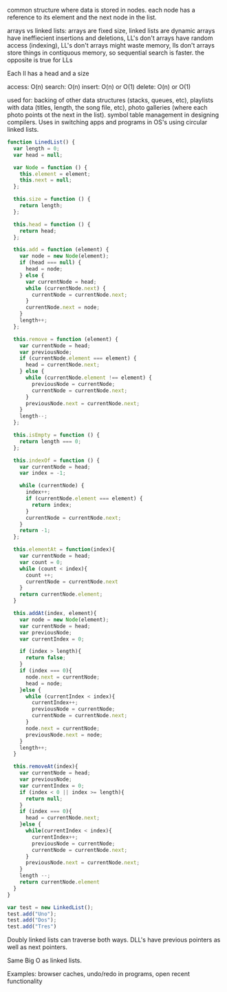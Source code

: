 common structure where data is stored in nodes. each node has a reference to its element and the next node in the list.

arrays vs linked lists:
arrays are fixed size, linked lists are dynamic
arrays have ineffiecient insertions and deletions, LL's don't
arrays have random access (indexing), LL's don't
arrays might waste memory, lls don't
arrays store things in contiquous memory, so sequential search is faster. the opposite is true for LLs

Each ll has a head and a size

access: O(n)
search: O(n)
insert: O(n) or O(1)
delete: O(n) or O(1)

used for: backing of other data structures (stacks, queues, etc), playlists with data (titles, length, the song file, etc), photo galleries (where each photo points ot the next in the list). symbol table management in designing compilers. Uses in switching apps and programs in OS's using circular linked lists.

```js
function LinedList() {
  var length = 0;
  var head = null;

  var Node = function () {
    this.element = element;
    this.next = null;
  };

  this.size = function () {
    return length;
  };

  this.head = function () {
    return head;
  };

  this.add = function (element) {
    var node = new Node(element);
    if (head === null) {
      head = node;
    } else {
      var currentNode = head;
      while (currentNode.next) {
        currentNode = currentNode.next;
      }
      currentNode.next = node;
    }
    length++;
  };

  this.remove = function (element) {
    var currentNode = head;
    var previousNode;
    if (currentNode.element === element) {
      head = currentNode.next;
    } else {
      while (currentNode.element !== element) {
        previousNode = currentNode;
        currentNode = currentNode.next;
      }
      previousNode.next = currentNode.next;
    }
    length--;
  };

  this.isEmpty = function () {
    return length === 0;
  };

  this.indexOf = function () {
    var currentNode = head;
    var index = -1;

    while (currentNode) {
      index++;
      if (currentNode.element === element) {
        return index;
      }
      currentNode = currentNode.next;
    }
    return -1;
  };

  this.elementAt = function(index){
    var currentNode = head;
    var count = 0;
    while (count < index){
      count ++;
      currentNode = currentNode.next
    }
    return currentNode.element;
  }

  this.addAt(index, element){
    var node = new Node(element);
    var currentNode = head;
    var previousNode;
    var currentIndex = 0;

    if (index > length){
      return false;
    }
    if (index === 0){
      node.next = currentNode;
      head = node;
    }else {
      while (currentIndex < index){
        currentIndex++;
        previousNode = currentNode;
        currentNode = currentNode.next;
      }
      node.next = currentNode;
      previousNode.next = node;
    }
    length++;
  }

  this.removeAt(index){
    var currentNode = head;
    var previousNode;
    var currentIndex = 0;
    if (index < 0 || index >= length){
      return null;
    }
    if (index === 0){
      head = currentNode.next;
    }else {
      while(currentIndex < index){
        currentIndex++;
        previousNode = currentNode;
        currentNode = currentNode.next;
      }
      previousNode.next = currentNode.next;
    }
    length --;
    return currentNode.element
  }
}

var test = new LinkedList();
test.add("Uno");
test.add("Dos");
test.add("Tres")
```
Doubly linked lists can traverse both ways. DLL's have previous pointers as well as next pointers. 

Same Big O as linked lists.

Examples: browser caches, undo/redo in programs, open recent functionality